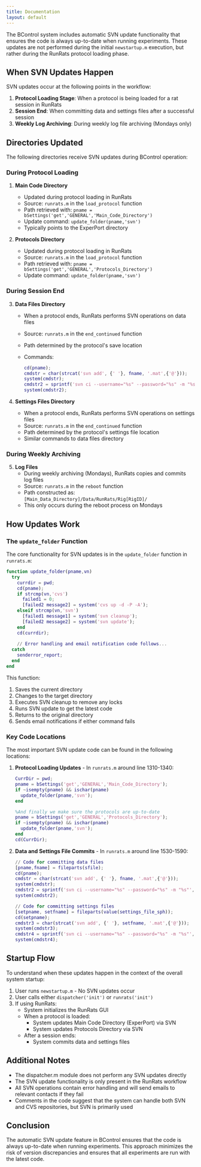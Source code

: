 ```yaml
---
title: Documentation
layout: default
---
```



The BControl system includes automatic SVN update functionality that ensures the code is always up-to-date when running experiments. These updates are not performed during the initial `newstartup.m` execution, but rather during the RunRats protocol loading phase.

## When SVN Updates Happen

SVN updates occur at the following points in the workflow:

1. **Protocol Loading Stage**: When a protocol is being loaded for a rat session in RunRats
2. **Session End**: When committing data and settings files after a successful session
3. **Weekly Log Archiving**: During weekly log file archiving (Mondays only)

## Directories Updated

The following directories receive SVN updates during BControl operation:

### During Protocol Loading

1. **Main Code Directory**
   - Updated during protocol loading in RunRats
   - Source: `runrats.m` in the `load_protocol` function
   - Path retrieved with: `pname = bSettings('get','GENERAL','Main_Code_Directory')`
   - Update command: `update_folder(pname,'svn')`
   - Typically points to the ExperPort directory

2. **Protocols Directory**
   - Updated during protocol loading in RunRats
   - Source: `runrats.m` in the `load_protocol` function
   - Path retrieved with: `pname = bSettings('get','GENERAL','Protocols_Directory')`
   - Update command: `update_folder(pname,'svn')`

### During Session End

3. **Data Files Directory**
   - When a protocol ends, RunRats performs SVN operations on data files
   - Source: `runrats.m` in the `end_continued` function
   - Path determined by the protocol's save location
   - Commands:

     ```matlab
     cd(pname);
     cmdstr = char(strcat('svn add', {' '}, fname, '.mat',{'@'}));
     system(cmdstr);
     cmdstr2 = sprintf('svn ci --username="%s" --password="%s" -m "%s"',char(svnusername), char(svnpsswd), char(logmsg));
     system(cmdstr2);
     ```

4. **Settings Files Directory**
   - When a protocol ends, RunRats performs SVN operations on settings files
   - Source: `runrats.m` in the `end_continued` function
   - Path determined by the protocol's settings file location
   - Similar commands to data files directory

### During Weekly Archiving

5. **Log Files**
   - During weekly archiving (Mondays), RunRats copies and commits log files
   - Source: `runrats.m` in the `reboot` function
   - Path constructed as: `[Main_Data_Directory]/Data/RunRats/Rig[RigID]/`
   - This only occurs during the reboot process on Mondays

## How Updates Work

### The `update_folder` Function

The core functionality for SVN updates is in the `update_folder` function in `runrats.m`:

```matlab
function update_folder(pname,vn)
  try
    currdir = pwd;
    cd(pname);
    if strcmp(vn,'cvs')
      failed1 = 0;
      [failed2 message2] = system('cvs up -d -P -A');
    elseif strcmp(vn,'svn')
      [failed1 message1] = system('svn cleanup');
      [failed2 message2] = system('svn update');
    end
    cd(currdir);
    
    // Error handling and email notification code follows...
  catch
    senderror_report;
  end
end
```

This function:

1. Saves the current directory
2. Changes to the target directory
3. Executes SVN cleanup to remove any locks
4. Runs SVN update to get the latest code
5. Returns to the original directory
6. Sends email notifications if either command fails

### Key Code Locations

The most important SVN update code can be found in the following locations:

1. **Protocol Loading Updates** - In `runrats.m` around line 1310-1340:

   ```matlab
   CurrDir = pwd;
   pname = bSettings('get','GENERAL','Main_Code_Directory');
   if ~isempty(pname) && ischar(pname)
     update_folder(pname,'svn');
   end

   %And finally we make sure the protocols are up-to-date
   pname = bSettings('get','GENERAL','Protocols_Directory');
   if ~isempty(pname) && ischar(pname)
     update_folder(pname,'svn');
   end
   cd(CurrDir);
   ```

2. **Data and Settings File Commits** - In `runrats.m` around line 1530-1590:

   ```matlab
   // Code for committing data files
   [pname,fname] = fileparts(sfile);
   cd(pname);
   cmdstr = char(strcat('svn add', {' '}, fname, '.mat',{'@'}));
   system(cmdstr);
   cmdstr2 = sprintf('svn ci --username="%s" --password="%s" -m "%s"',char(svnusername), char(svnpsswd), char(logmsg));
   system(cmdstr2);
   
   // Code for committing settings files
   [setpname, setfname] = fileparts(value(settings_file_sph));
   cd(setpname);
   cmdstr3 = char(strcat('svn add', {' '}, setfname, '.mat',{'@'}));
   system(cmdstr3);
   cmdstr4 = sprintf('svn ci --username="%s" --password="%s" -m "%s"',char(svnusername), char(svnpsswd), char(logmsg));
   system(cmdstr4);
   ```

## Startup Flow

To understand when these updates happen in the context of the overall system startup:

1. User runs `newstartup.m` - No SVN updates occur
2. User calls either `dispatcher('init')` or `runrats('init')`
3. If using RunRats:
   - System initializes the RunRats GUI
   - When a protocol is loaded:
     - System updates Main Code Directory (ExperPort) via SVN
     - System updates Protocols Directory via SVN
   - After a session ends:
     - System commits data and settings files

## Additional Notes

- The dispatcher.m module does not perform any SVN updates directly
- The SVN update functionality is only present in the RunRats workflow
- All SVN operations contain error handling and will send emails to relevant contacts if they fail
- Comments in the code suggest that the system can handle both SVN and CVS repositories, but SVN is primarily used

## Conclusion

The automatic SVN update feature in BControl ensures that the code is always up-to-date when running experiments. This approach minimizes the risk of version discrepancies and ensures that all experiments are run with the latest code.
